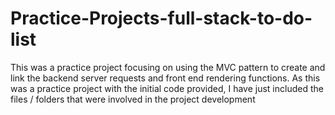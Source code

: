# Practice-Projects-full-stack-to-do-list

This was a practice project focusing on using the MVC pattern to create and link the backend server requests and front end rendering functions. As this was a practice project with the initial code provided, I have just included the files / folders that were involved in the project development

